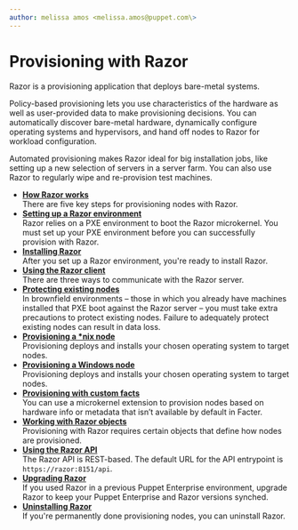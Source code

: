 ```yaml
---
author: melissa amos <melissa.amos@puppet.com\>
---
```


# Provisioning with Razor

Razor is a provisioning application that deploys bare-metal systems.

Policy-based provisioning lets you use characteristics of the hardware as well as user-provided data to make provisioning decisions. You can automatically discover bare-metal hardware, dynamically configure operating systems and hypervisors, and hand off nodes to Razor for workload configuration.

Automated provisioning makes Razor ideal for big installation jobs, like setting up a new selection of servers in a server farm. You can also use Razor to regularly wipe and re-provision test machines.

-   **[How Razor works](how_razor_works.md#)**  
There are five key steps for provisioning nodes with Razor.
-   **[Setting up a Razor environment](setting_up_a_razor_environment.md#)**  
Razor relies on a PXE environment to boot the Razor microkernel. You must set up your PXE environment before you can successfully provision with Razor.
-   **[Installing Razor](installing_razor.md#)**  
After you set up a Razor environment, you're ready to install Razor.
-   **[Using the Razor client](using_the_razor_client.md#)**  
There are three ways to communicate with the Razor server.
-   **[Protecting existing nodes](protecting_existing_nodes.md#)**  
In brownfield environments – those in which you already have machines installed that PXE boot against the Razor server – you must take extra precautions to protect existing nodes. Failure to adequately protect existing nodes can result in data loss.
-   **[Provisioning a \*nix node](provisioning_a_nix_node.md#)**  
Provisioning deploys and installs your chosen operating system to target nodes.
-   **[Provisioning a Windows node](provisioning_a_windows_node.md#)**  
Provisioning deploys and installs your chosen operating system to target nodes.
-   **[Provisioning with custom facts](provisioning_with_custom_facts.md#)**  
You can use a microkernel extension to provision nodes based on hardware info or metadata that isn’t available by default in Facter.
-   **[Working with Razor objects](working_with_razor_objects.md)**  
Provisioning with Razor requires certain objects that define how nodes are provisioned.
-   **[Using the Razor API](using_the_razor_api.md#)**  
The Razor API is REST-based. The default URL for the API entrypoint is `https://razor:8151/api`.
-   **[Upgrading Razor](upgrading_razor.md#)**  
If you used Razor in a previous Puppet Enterprise environment, upgrade Razor to keep your Puppet Enterprise and Razor versions synched.
-   **[Uninstalling Razor](uninstalling_razor.md#)**  
If you're permanently done provisioning nodes, you can uninstall Razor.

